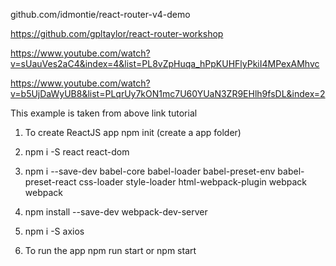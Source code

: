 github.com/idmontie/react-router-v4-demo

https://github.com/gpltaylor/react-router-workshop

https://www.youtube.com/watch?v=sUauVes2aC4&index=4&list=PL8vZpHuqa_hPpKUHFlyPkiI4MPexAMhvc

https://www.youtube.com/watch?v=b5UjDaWyUB8&list=PLqrUy7kON1mc7U60YUaN3ZR9EHlh9fsDL&index=2

This example is taken from above link tutorial


1. To create ReactJS app
npm init
(create a app folder)
2. npm i -S react react-dom

3. npm i --save-dev babel-core babel-loader babel-preset-env  babel-preset-react css-loader style-loader html-webpack-plugin webpack webpack

4. npm install --save-dev webpack-dev-server

5. npm i -S axios

6. To run the app 
    npm run start or npm start